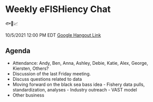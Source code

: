 # Weekly eFISHiency Chat #

🐟📡📈

10/5/2021
12:00 PM EDT
[Google Hangout Link](meet.google.com/qnz-xijs-sdu)

## Agenda ## 

- Attendance: Andy, Ben, Anna, Ashley, Debie, Katie, Alex, George, Kiersten, Others?
- Discussion of the last Friday meeting.
- Discuss questions related to data
- Moving forward on the black sea bass idea
      - Fishery data pulls, standardization, analyses
      - Industry outreach
      - VAST model
- Other business
